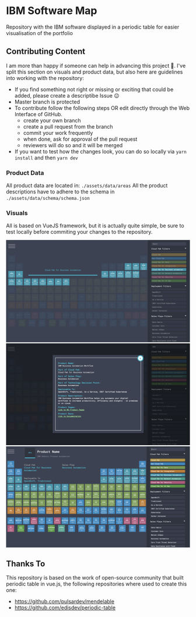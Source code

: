 # IBM Software Map

Repository with the IBM software displayed in a periodic table for easier visualisation of the portfolio

## Contributing Content
I am more than happy if someone can help in advancing this project :hugs:. I've split this section on visuals and product data, but also here are guidelines into working with the repository:

- If you find something not right or missing or exciting that could be added, please create a descriptibe Issue :wink:
- Master branch is protected
- To contribute follow the following steps OR edit directly through the Web Interface of GitHub.
  - create your own branch
  - create a pull request from the branch
  - commit your work frequently
  - when done, ask for approval of the pull request
  - reviewers will do so and it will be merged
- If you want to test how the changes look, you can do so locally via `yarn install` and then `yarn dev`

### Product Data
All product data are located in: `./assets/data/areas`
All the product descriptions have to adhere to the schema in `./assets/data/schema/schema.json`
### Visuals
All is based on VueJS framework, but it is actually quite simple, be sure to test locally before commiting your changes to the repository.

![Mouse Over Element](./images/onMouseOver.png)
![Mouse Click](./images/onClick.png)
![Filter](./images/filter.png)

## Thanks To
This repository is based on the work of open-source community that built periodic table in vue.js, the following repositories where used to create this one:

- https://github.com/pulsardev/mendelable
- https://github.com/edisdev/periodic-table
